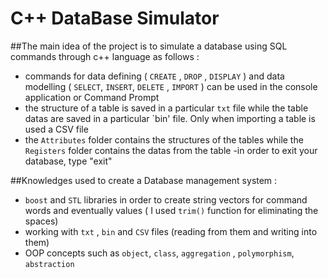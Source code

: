 # C++ DataBase Simulator

##The main idea of the project is to simulate a database using SQL commands through c++ language as follows :

- commands for data defining ( `CREATE` , `DROP` , `DISPLAY` ) and data modelling ( `SELECT`, `INSERT`, `DELETE` , `IMPORT` ) can be used in the console application or Command Prompt
- the structure of a table is saved in a particular `txt` file while the table datas are saved in a particular `bin' file. Only when importing a table is used a CSV file
- the `Attributes` folder contains the structures of the tables while the `Registers` folder contains the datas from the table
-in order to exit your database, type "exit"

##Knowledges used to create a Database management system :

- `boost` and `STL` libraries in order to create string vectors for command words and eventually values ( I used `trim()` function for eliminating the spaces)
- working with `txt` , `bin` and `CSV` files (reading from them and writing into them)
- OOP concepts such as `object`, `class`, `aggregation` , `polymorphism`, `abstraction`
